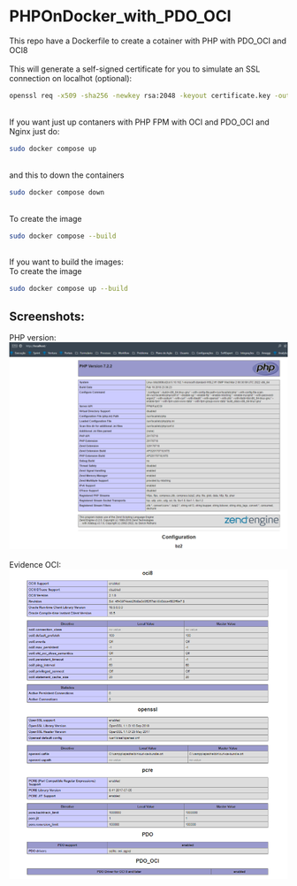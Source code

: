 # PHPOnDocker_with_PDO_OCI

This repo have a Dockerfile to create a cotainer with PHP with PDO_OCI and OCI8
<br>
<br>
This will generate a self-signed certificate for you to simulate an SSL connection on localhot (optional): 

```bash
openssl req -x509 -sha256 -newkey rsa:2048 -keyout certificate.key -out certificate.crt -days 1024 -nodes
```
<br>
If you want just up contaners with PHP FPM with OCI and PDO_OCI and Nginx just do:

```bash
sudo docker compose up
```
<br>
and this to down the containers

```bash
sudo docker compose down
```
<br>
To create the image

```bash
sudo docker compose --build
```

<br>
If you want to build the images:
<br>
To create the image

```bash
sudo docker compose up --build
```

## Screenshots:
PHP version:
<img src="https://raw.githubusercontent.com/hudsonventura/images/main/imagem_2022-12-23_141052919.png" alt="Alt text" title="Optional title">
<br>
<br>
Evidence OCI:
<img src="https://raw.githubusercontent.com/hudsonventura/images/main/imagem_2022-12-23_141032558.png" alt="Alt text" title="Optional title">